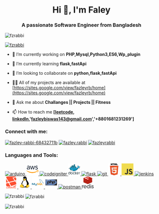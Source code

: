 <h1 align="center">Hi 👋, I'm Faley</h1>
<h3 align="center">A passionate Software Engineer from Bangladesh</h3>

<p align="left"> <img src="https://komarev.com/ghpvc/?username=fzrabbi&label=Profile%20views&color=0e75b6&style=flat" alt="fzrabbi" /> </p>

<p align="left"> <a href="https://github.com/ryo-ma/github-profile-trophy"><img src="https://github-profile-trophy.vercel.app/?username=fzrabbi" alt="fzrabbi" /></a> </p>

- 🔭 I’m currently working on **PHP,Mysql,Python3,ES6,Wp_plugin**

- 🌱 I’m currently learning **flask,fastApi**

- 👯 I’m looking to collaborate on **python,flask,fastApi**

- 👨‍💻 All of my projects are available at [https://sites.google.com/view/fazleyrb/home](https://sites.google.com/view/fazleyrb/home)

- 💬 Ask me about **Challanges || Projects || Fitness**

- 📫 How to reach me **[<a href="https://leetcode.com/FazleyRabbi/">leetcode</a>, <a href="https://www.linkedin.com/in/fazley-rabbi-68432711b/">linkedIn</a>,'fazleybiswas143@gmail.com','+8801681231269']**

<h3 align="left">Connect with me:</h3>
<p align="left">
<a href="https://linkedin.com/in/fazley-rabbi-68432711b" target="blank"><img align="center" src="https://raw.githubusercontent.com/rahuldkjain/github-profile-readme-generator/master/src/images/icons/Social/linked-in-alt.svg" alt="fazley-rabbi-68432711b" height="30" width="40" /></a>
<a href="https://fb.com/fazley.rabbi" target="blank"><img align="center" src="https://raw.githubusercontent.com/rahuldkjain/github-profile-readme-generator/master/src/images/icons/Social/facebook.svg" alt="fazley.rabbi" height="30" width="40" /></a>
<a href="https://www.leetcode.com/fazleyrabbi" target="blank"><img align="center" src="https://raw.githubusercontent.com/rahuldkjain/github-profile-readme-generator/master/src/images/icons/Social/leet-code.svg" alt="fazleyrabbi" height="30" width="40" /></a>
</p>

<h3 align="left">Languages and Tools:</h3>
<p align="left"> <a href="https://www.arduino.cc/" target="_blank" rel="noreferrer"> <img src="https://cdn.worldvectorlogo.com/logos/arduino-1.svg" alt="arduino" width="40" height="40"/> </a> <a href="https://aws.amazon.com" target="_blank" rel="noreferrer"> <img src="https://raw.githubusercontent.com/devicons/devicon/master/icons/amazonwebservices/amazonwebservices-original-wordmark.svg" alt="aws" width="40" height="40"/> </a> <a href="https://codeigniter.com" target="_blank" rel="noreferrer"> <img src="https://cdn.worldvectorlogo.com/logos/codeigniter.svg" alt="codeigniter" width="40" height="40"/> </a> <a href="https://www.docker.com/" target="_blank" rel="noreferrer"> <img src="https://raw.githubusercontent.com/devicons/devicon/master/icons/docker/docker-original-wordmark.svg" alt="docker" width="40" height="40"/> </a> <a href="https://flask.palletsprojects.com/" target="_blank" rel="noreferrer"> <img src="https://www.vectorlogo.zone/logos/pocoo_flask/pocoo_flask-icon.svg" alt="flask" width="40" height="40"/> </a> <a href="https://git-scm.com/" target="_blank" rel="noreferrer"> <img src="https://www.vectorlogo.zone/logos/git-scm/git-scm-icon.svg" alt="git" width="40" height="40"/> </a> <a href="https://www.w3.org/html/" target="_blank" rel="noreferrer"> <img src="https://raw.githubusercontent.com/devicons/devicon/master/icons/html5/html5-original-wordmark.svg" alt="html5" width="40" height="40"/> </a> <a href="https://developer.mozilla.org/en-US/docs/Web/JavaScript" target="_blank" rel="noreferrer"> <img src="https://raw.githubusercontent.com/devicons/devicon/master/icons/javascript/javascript-original.svg" alt="javascript" width="40" height="40"/> </a> <a href="https://www.jenkins.io" target="_blank" rel="noreferrer"> <img src="https://www.vectorlogo.zone/logos/jenkins/jenkins-icon.svg" alt="jenkins" width="40" height="40"/> </a> <a href="https://laravel.com/" target="_blank" rel="noreferrer"> <img src="https://raw.githubusercontent.com/devicons/devicon/master/icons/laravel/laravel-plain-wordmark.svg" alt="laravel" width="40" height="40"/> </a> <a href="https://www.linux.org/" target="_blank" rel="noreferrer"> <img src="https://raw.githubusercontent.com/devicons/devicon/master/icons/linux/linux-original.svg" alt="linux" width="40" height="40"/> </a> <a href="https://www.mysql.com/" target="_blank" rel="noreferrer"> <img src="https://raw.githubusercontent.com/devicons/devicon/master/icons/mysql/mysql-original-wordmark.svg" alt="mysql" width="40" height="40"/> </a> <a href="https://www.php.net" target="_blank" rel="noreferrer"> <img src="https://raw.githubusercontent.com/devicons/devicon/master/icons/php/php-original.svg" alt="php" width="40" height="40"/> </a> <a href="https://postman.com" target="_blank" rel="noreferrer"> <img src="https://www.vectorlogo.zone/logos/getpostman/getpostman-icon.svg" alt="postman" width="40" height="40"/> </a> <a href="https://redis.io" target="_blank" rel="noreferrer"> <img src="https://raw.githubusercontent.com/devicons/devicon/master/icons/redis/redis-original-wordmark.svg" alt="redis" width="40" height="40"/> </a> </p>

<p><img align="left" src="https://github-readme-stats.vercel.app/api/top-langs?username=fzrabbi&show_icons=true&locale=en&layout=compact" alt="fzrabbi" /></p>

<p>&nbsp;<img align="center" src="https://github-readme-stats.vercel.app/api?username=fzrabbi&show_icons=true&locale=en" alt="fzrabbi" /></p>

<p><img align="center" src="https://github-readme-streak-stats.herokuapp.com/?user=fzrabbi&" alt="fzrabbi" /></p>
